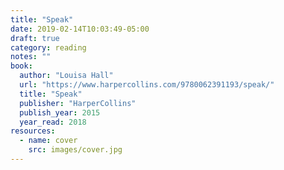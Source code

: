 ```yaml
---
title: "Speak"
date: 2019-02-14T10:03:49-05:00
draft: true
category: reading
notes: ""
book:
  author: "Louisa Hall"
  url: "https://www.harpercollins.com/9780062391193/speak/"
  title: "Speak"
  publisher: "HarperCollins"
  publish_year: 2015
  year_read: 2018
resources:
  - name: cover
    src: images/cover.jpg
---
```


